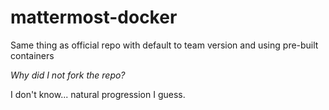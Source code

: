 # mattermost-docker
Same thing as official repo with default to team version and using pre-built containers

_Why did I not fork the repo?_

I don't know... natural progression I guess.
